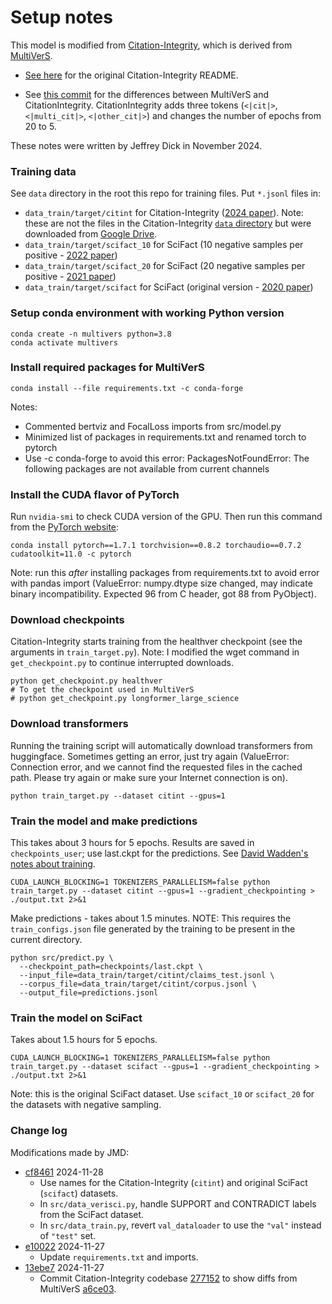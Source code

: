 # Setup notes

This model is modified from [Citation-Integrity](https://github.com/ScienceNLP-Lab/Citation-Integrity), which is derived from [MultiVerS](https://github.com/dwadden/multivers).

- [See here](README_Citation-Integrity.md) for the original Citation-Integrity README.

- See [this commit](https://github.com/jedick/ReadyCite/commit/13ebe74cb872e1344d352d630f11d4b8e4be67cf#diff-8e6dbc89855517e16e9eda8a378fb0a168e4b9296690f014c48e374b4709b2f1R30) for the differences between MultiVerS and CitationIntegrity. CitationIntegrity adds three tokens (`<|cit|>`, `<|multi_cit|>`, `<|other_cit|>`) and changes the number of epochs from 20 to 5.

These notes were written by Jeffrey Dick in November 2024.

### Training data

See `data` directory in the root this repo for training files.
Put `*.jsonl` files in:

- `data_train/target/citint` for Citation-Integrity ([2024 paper](https://doi.org/10.1093/bioinformatics/btae420)). Note: these are not the files in the Citation-Integrity [`data` directory](https://github.com/ScienceNLP-Lab/Citation-Integrity/tree/main/Data) but were downloaded from [Google Drive](https://drive.google.com/drive/u/0/folders/11b6Z8iv2FXObWmLaqfYzgUQsaL4QgTT2?q=parent:11b6Z8iv2FXObWmLaqfYzgUQsaL4QgTT2).
- `data_train/target/scifact_10` for SciFact (10 negative samples per positive - [2022 paper](https://arxiv.org/abs/2210.13777))
- `data_train/target/scifact_20` for SciFact (20 negative samples per positive - [2021 paper](https://arxiv.org/abs/2112.01640))
- `data_train/target/scifact` for SciFact (original version - [2020 paper](https://arxiv.org/abs/2004.14974))

### Setup conda environment with working Python version

```
conda create -n multivers python=3.8
conda activate multivers
```

### Install required packages for MultiVerS

```
conda install --file requirements.txt -c conda-forge
```

Notes:

- Commented bertviz and FocalLoss imports from src/model.py
- Minimized list of packages in requirements.txt and renamed torch to pytorch
- Use -c conda-forge to avoid this error: PackagesNotFoundError: The following packages are not available from current channels


### Install the CUDA flavor of PyTorch

Run `nvidia-smi` to check CUDA version of the GPU.
Then run this command from the [PyTorch website](https://pytorch.org/get-started/previous-versions/#v171):

```
conda install pytorch==1.7.1 torchvision==0.8.2 torchaudio==0.7.2 cudatoolkit=11.0 -c pytorch
```

Note: run this *after* installing packages from requirements.txt to avoid error with pandas import (ValueError: numpy.dtype size changed, may indicate binary incompatibility. Expected 96 from C header, got 88 from PyObject).

### Download checkpoints

Citation-Integrity starts training from the healthver checkpoint (see the arguments in `train_target.py`).
Note: I modified the wget command in `get_checkpoint.py` to continue interrupted downloads.

```
python get_checkpoint.py healthver
# To get the checkpoint used in MultiVerS
# python get_checkpoint.py longformer_large_science
```

### Download transformers

Running the training script will automatically download transformers from huggingface.
Sometimes getting an error, just try again (ValueError: Connection error, and we cannot find the requested files in the cached path. Please try again or make sure your Internet connection is on).

```
python train_target.py --dataset citint --gpus=1
```

### Train the model and make predictions

This takes about 3 hours for 5 epochs.
Results are saved in `checkpoints_user`; use last.ckpt for the predictions.
See [David Wadden's notes about training](https://github.com/dwadden/multivers/blob/main/doc/training.md).

```
CUDA_LAUNCH_BLOCKING=1 TOKENIZERS_PARALLELISM=false python train_target.py --dataset citint --gpus=1 --gradient_checkpointing > ./output.txt 2>&1
```

Make predictions - takes about 1.5 minutes.
NOTE: This requires the `train_configs.json` file generated by the training to be present in the current directory.

```
python src/predict.py \
  --checkpoint_path=checkpoints/last.ckpt \
  --input_file=data_train/target/citint/claims_test.jsonl \
  --corpus_file=data_train/target/citint/corpus.jsonl \
  --output_file=predictions.jsonl
```

### Train the model on SciFact

Takes about 1.5 hours for 5 epochs.

```
CUDA_LAUNCH_BLOCKING=1 TOKENIZERS_PARALLELISM=false python train_target.py --dataset scifact --gpus=1 --gradient_checkpointing > ./output.txt 2>&1
```

Note: this is the original SciFact dataset.
Use `scifact_10` or `scifact_20` for the datasets with negative sampling.

### Change log

Modifications made by JMD:

- [cf8461](https://github.com/jedick/ReadyCite/commit/cf846148c39557c45d99e2fcbb3409adea4fede3) 2024-11-28
    - Use names for the Citation-Integrity (`citint`) and original SciFact (`scifact`) datasets.
    - In `src/data_verisci.py`, handle SUPPORT and CONTRADICT labels from the SciFact dataset.
    - In `src/data_train.py`, revert `val_dataloader` to use the `"val"` instead of `"test"` set.
- [e10022](https://github.com/jedick/ReadyCite/commit/e10022ecc4a24646708f6dd81e40f20208d62860) 2024-11-27
    - Update `requirements.txt` and imports.
- [13ebe7](https://github.com/jedick/ReadyCite/commit/13ebe74cb872e1344d352d630f11d4b8e4be67cf) 2024-11-27
    - Commit Citation-Integrity codebase [277152](https://github.com/ScienceNLP-Lab/Citation-Integrity/commit/277152f9dfe3873455220f4cd15269474ab15617) to show diffs from MultiVerS [a6ce03](https://github.com/dwadden/multivers/commit/a6ce033f0e17ae38c1f102eae1ee4ca213fbbe2e).

